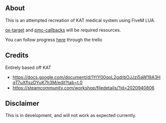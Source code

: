 ## About
This is an attempted recreation of KAT medical system using FiveM LUA.

[ox-target](https://github.com/overextended/ox_target) and [pmc-callbacks](https://github.com/pitermcflebor/pmc-callbacks) will be required resources.

You can follow progress [here](https://trello.com/b/zER58RU9/medical) through the trello

## Credits
Entirely based off KAT 
- https://docs.google.com/document/d/1YlY00qoL2gdrbOJJzi5aW19A3HqT7uXflszDYuK7h3M/edit?tab=t.0
- https://steamcommunity.com/workshop/filedetails/?id=2020940806

## Disclaimer
This is in development, and will not work as expected currently.
